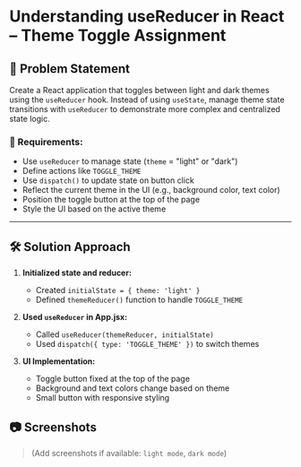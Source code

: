 # Understanding useReducer in React – Theme Toggle Assignment

## 🧠 Problem Statement

Create a React application that toggles between light and dark themes using the `useReducer` hook. Instead of using `useState`, manage theme state transitions with `useReducer` to demonstrate more complex and centralized state logic.

### 🎯 Requirements:

- Use `useReducer` to manage state (`theme` = "light" or "dark")
- Define actions like `TOGGLE_THEME`
- Use `dispatch()` to update state on button click
- Reflect the current theme in the UI (e.g., background color, text color)
- Position the toggle button at the top of the page
- Style the UI based on the active theme

---

## 🛠️ Solution Approach

1. **Initialized state and reducer:**
   - Created `initialState = { theme: 'light' }`
   - Defined `themeReducer()` function to handle `TOGGLE_THEME`

2. **Used `useReducer` in App.jsx:**
   - Called `useReducer(themeReducer, initialState)`
   - Used `dispatch({ type: 'TOGGLE_THEME' })` to switch themes

3. **UI Implementation:**
   - Toggle button fixed at the top of the page
   - Background and text colors change based on theme
   - Small button with responsive styling

## 📷 Screenshots

> (Add screenshots if available: `light mode`, `dark mode`)

